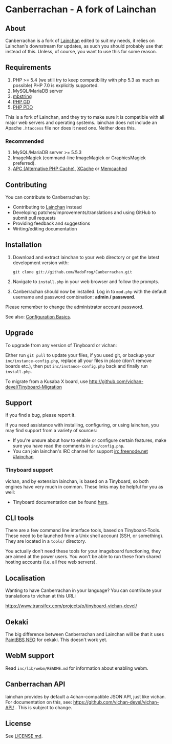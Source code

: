 Canberrachan - A fork of Lainchan
========================================================

About
------------
Canberrachan is a fork of [Lainchan](https://github.com/lainchan/lainchan) edited to suit my needs, 
it relies on Lainchan's downstream for updates, as such 
you should probably use that instead of this. Unless, of course, you want to use this for some reason.

Requirements
------------
1.	PHP >= 5.4 (we still try to keep compatibility with php 5.3 as much as possible)
        PHP 7.0 is explicitly supported.
2.	MySQL/MariaDB server
3.	[mbstring](http://www.php.net/manual/en/mbstring.installation.php) 
4.	[PHP GD](http://www.php.net/manual/en/intro.image.php)
5.	[PHP PDO](http://www.php.net/manual/en/intro.pdo.php)

This is a fork of Lainchan, and they try to make sure it is compatible with all major web servers and
operating systems. lainchan does not include an Apache ```.htaccess``` file nor does
it need one. Neither does this.

### Recommended
1.	MySQL/MariaDB server >= 5.5.3
2.	ImageMagick (command-line ImageMagick or GraphicsMagick preferred).
3.	[APC (Alternative PHP Cache)](http://php.net/manual/en/book.apc.php),
	[XCache](http://xcache.lighttpd.net/) or
	[Memcached](http://www.php.net/manual/en/intro.memcached.php)

Contributing
------------
You can contribute to Canberrachan by:
*	Contributing to [Lainchan](https://github.com/lainchan/lainchan) instead
*	Developing patches/improvements/translations and using GitHub to submit pull requests
*	Providing feedback and suggestions
*	Writing/editing documentation

<!--If you need help developing a patch, please join our IRC channel. 

> irc.lainchan.org:6697 @ #thecage -->

Installation
-------------
1.	Download and extract lainchan to your web directory or get the latest
	development version with:

        git clone git://github.com/MadoFrog/Canberrachan.git
	
2.	Navigate to ```install.php``` in your web browser and follow the
	prompts.
3.	Canberrachan should now be installed. Log in to ```mod.php``` with the
	default username and password combination: **admin / password**.

Please remember to change the administrator account password.

See also: [Configuration Basics](https://web.archive.org/web/20121003095922/http://tinyboard.org/docs/?p=Config).

Upgrade
-------
To upgrade from any version of Tinyboard or vichan:

Either run ```git pull``` to update your files, if you used git, or
backup your ```inc/instance-config.php```, replace all your files in place
(don't remove boards etc.), then put ```inc/instance-config.php``` back and
finally run ```install.php```.

To migrate from a Kusaba X board, use http://github.com/vichan-devel/Tinyboard-Migration

Support
--------
If you find a bug, please report it.

If you need assistance with installing, configuring, or using lainchan, you may
find support from a variety of sources:

*	If you're unsure about how to enable or configure certain features, make
	sure you have read the comments in ```inc/config.php```.
*	You can join lainchan's IRC channel for support
	[irc.freenode.net #lainchan](irc://irc.freenode.net/lainchan)

### Tinyboard support
vichan, and by extension lainchan, is based on a Tinyboard, so both engines have very much in common. These
links may be helpful for you as well: 

*	Tinyboard documentation can be found [here](https://web.archive.org/web/20121016074303/http://tinyboard.org/docs/?p=Main_Page).

CLI tools
-----------------
There are a few command line interface tools, based on Tinyboard-Tools. These need
to be launched from a Unix shell account (SSH, or something). They are located in a ```tools/```
directory.

You actually don't need these tools for your imageboard functioning, they are aimed
at the power users. You won't be able to run these from shared hosting accounts
(i.e. all free web servers).

Localisation
------------
Wanting to have Canberrachan in your language? You can contribute your translations to vichan at this URL:

https://www.transifex.com/projects/p/tinyboard-vichan-devel/

Oekaki
------
The big difference between Canberrachan and Lainchan will be that it uses [PaintBBS NEO](https://github.com/funige/neo/) for oekaki. 
This doesn't work yet.
<!--After you pull the repository, however, you will need to download wPaint separately using git's `submodule` feature. Use the following commands:

```
git submodule init
git submodule update
```

To enable oekaki, add all the scripts listed in `js/wpaint.js` to your `instance-config.php`. -->

WebM support
------------
Read `inc/lib/webm/README.md` for information about enabling webm.

Canberrachan API
----------
lainchan provides by default a 4chan-compatible JSON API, just like vichan. For documentation on this, see:
https://github.com/vichan-devel/vichan-API/ . This is subject to change.

License
--------
See [LICENSE.md](http://github.com/lainchan/lainchan/blob/master/LICENSE.md).

